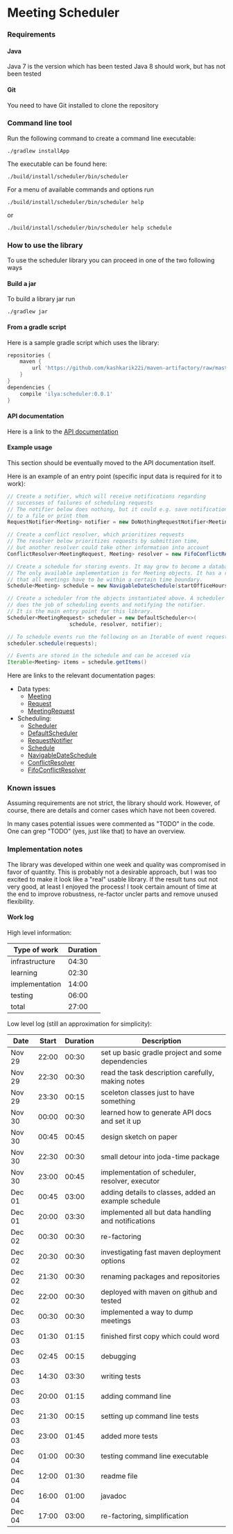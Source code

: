 # Meeting Scheduler

### Requirements

#### Java
Java 7 is the version which has been tested
Java 8 should work, but has not been tested

#### Git
You need to have Git installed to clone the repository

### Command line tool

Run the following command to create a command
line executable: 

```
./gradlew installApp
```

The executable can be found here:
```
./build/install/scheduler/bin/scheduler
```

For a menu of available commands and options run

```
./build/install/scheduler/bin/scheduler help
```

or 

```
./build/install/scheduler/bin/scheduler help schedule
```

### How to use the library

To use the scheduler library you can proceed
in one of the two following ways

#### Build a jar
To build a library jar run

```
./gradlew jar
```

#### From a gradle script
Here is a sample gradle script which uses the library:

```gradle
repositories {
    maven {
        url 'https://github.com/kashkarik22i/maven-artifactory/raw/master/'
    }
}
dependencies {
    compile 'ilya:scheduler:0.0.1'
}
```

#### API documentation
Here is a link to the [API documentation](https://kashkarik22i.github.io/scheduler/) 

#### Example usage
This section should be eventually moved to the API documentation itself.

Here is an example of an entry point (specific input data is required for it to work):
```java
// Create a notifier, which will receive notifications regarding
// successes of failures of scheduling requests
// The notifier below does nothing, but it could e.g. save notifications
// to a file or print them
RequestNotifier<Meeting> notifier = new DoNothingRequestNotifier<Meeting>();

// Create a conflict resolver, which prioritizes requests
// The resolver below prioritizes requests by submittion time,
// but another resolver could take other information into account 
ConflictResolver<MeetingRequest, Meeting> resolver = new FifoConflictResolver();

// Create a schedule for storing events. It may grow to become a database in theory.
// The only available implementation is for Meeting objects. It has a restriction
// that all meetings have to be within a certain time boundary.
Schedule<Meeting> schedule = new NavigableDateSchedule(startOfficeHours, endOfficeHours);

// Create a scheduler from the objects instantiated above. A scheduler
// does the job of scheduling events and notifying the notifier.
// It is the main entry point for this library. 
Scheduler<MeetingRequest> scheduler = new DefaultScheduler<>(
                    schedule, resolver, notifier);

// To schedule events run the following on an Iterable of event requests
scheduler.schedule(requests);

// Events are stored in the schedule and can be accesed via
Iterable<Meeting> items = schedule.getItems()
```

Here are links to the relevant documentation pages:
* Data types:
  * [Meeting](https://kashkarik22i.github.io/scheduler/org/ilya/scheduler/request/Meeting.html)
  * [Request](https://kashkarik22i.github.io/scheduler/org/ilya/scheduler/request/Request.html)
  * [MeetingRequest](https://kashkarik22i.github.io/scheduler/org/ilya/scheduler/request/MeetingRequest.html)
* Scheduling:
  * [Scheduler](https://kashkarik22i.github.io/scheduler/org/ilya/scheduler/Scheduler.html) 
  * [DefaultScheduler](https://kashkarik22i.github.io/scheduler/org/ilya/scheduler/DefaultScheduler.html)
  * [RequestNotifier](https://kashkarik22i.github.io/scheduler/org/ilya/scheduler/request/RequestNotifier.html)
  * [Schedule](https://kashkarik22i.github.io/scheduler/org/ilya/scheduler/request/schedule/Schedule.html)
  * [NavigableDateSchedule](https://kashkarik22i.github.io/scheduler/org/ilya/scheduler/request/schedule/NavigableDateSchedule.html)
  * [ConflictResolver](https://kashkarik22i.github.io/scheduler/org/ilya/scheduler/request/schedule/ConflictResolver.html)
  * [FifoConflictResolver](https://kashkarik22i.github.io/scheduler/org/ilya/scheduler/request/schedule/FifoConflictResolver.html)

### Known issues
Assuming requirements are not strict, the library should work.
However, of course, there are details and corner cases which have not been
covered.
  
In many cases potential issues were commented as "TODO" in the code. 
One can grep "TODO" (yes, just like that) to have an overview.

### Implementation notes
The library was developed within one week and quality was compromised
in favor of quantity. This is probably not a desirable approach, but
I was too excited to make it look like a "real" usable library. If the result
tuns out not very good, at least I enjoyed the process! I took certain amount of
time at the end to improve robustness, re-factor uncler parts and
remove unused flexibility.

#### Work log
High level information:

| Type of work   | Duration |
| -------------- | -------- |
| infrastructure |   04:30  |
|    learning    |   02:30  |
| implementation |   14:00  |
|    testing     |   06:00  |
|     total      |   27:00  |

Low level log (still an approximation for simplicity):

|  Date  | Start | Duration |                    Description                       |
| ------ | ----- | -------- | ---------------------------------------------------- |
| Nov 29 | 22:00 |   00:30  | set up basic gradle project and some dependencies    |
| Nov 29 | 22:30 |   00:30  | read the task description carefully, making notes    |
| Nov 29 | 23:30 |   00:15  | sceleton classes just to have something              |
| Nov 30 | 00:00 |   00:30  | learned how to generate API docs and set it up       |
| Nov 30 | 00:45 |   00:45  | design sketch on paper                               |
| Nov 30 | 22:30 |   00:30  | small detour into joda-time package                  |
| Nov 30 | 23:00 |   00:45  | implementation of scheduler, resolver, executor      |
| Dec 01 | 00:45 |   03:00  | adding details to classes, added an example schedule |
| Dec 01 | 20:00 |   03:30  | implemented all but data handling and notifications  |
| Dec 02 | 00:30 |   00:30  | re-factoring                                         |
| Dec 02 | 20:30 |   00:30  | investigating fast maven deployment options          |
| Dec 02 | 21:30 |   00:30  | renaming packages and repositories                   |
| Dec 02 | 22:00 |   00:30  | deployed with maven on github and tested             |
| Dec 03 | 00:30 |   00:30  | implemented a way to dump meetings                   |
| Dec 03 | 01:30 |   01:15  | finished first copy which could word                 |
| Dec 03 | 02:45 |   00:15  | debugging                                            |
| Dec 03 | 14:30 |   03:30  | writing tests                                        |
| Dec 03 | 20:00 |   01:15  | adding command line                                  |
| Dec 03 | 21:30 |   00:15  | setting up command line tests                        |
| Dec 03 | 23:00 |   01:45  | added more tests                                     |
| Dec 04 | 01:00 |   00:30  | testing command line executable                      |
| Dec 04 | 12:00 |   01:30  | readme file                                          |
| Dec 04 | 16:00 |   01:00  | javadoc                                              |
| Dec 04 | 17:00 |   03:00  | re-factoring, simplification                         |
